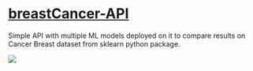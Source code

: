 # [breastCancer-API](https://julianlegouic.github.io/breastCancer-API/)
Simple API with multiple ML models deployed on it to compare results on Cancer Breast dataset from sklearn python package.

![](https://drive.google.com/uc?export=view&id=1NeeX8S9HV5McqhfoD0aJ3GKRA7diuAK5)
